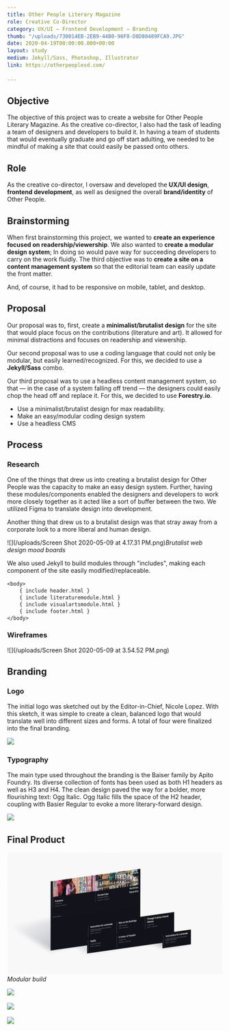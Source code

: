 ```yaml
---
title: Other People Literary Magazine
role: Creative Co-Director
category: UX/UI — Frontend Development — Branding
thumb: "/uploads/730014EB-2EB9-44B0-96F8-D8D80489FCA9.JPG"
date: 2020-04-19T00:00:00.000+00:00
layout: study
medium: Jekyll/Sass, Photoshop, Illustrator
link: https://otherpeoplesd.com/

---
```

## Objective

The objective of this project was to create a website for Other People Literary Magazine. As the creative co-director, I also had the task of leading a team of designers and developers to build it. In having a team of students that would eventually graduate and go off start adulting, we needed to be mindful of making a site that could easily be passed onto others.

## Role

As the creative co-director, I oversaw and developed the **UX/UI design**, **frontend development**, as well as designed the overall **brand/identity** of Other People.

## Brainstorming

When first brainstorming this project, we wanted to **create an experience focused on readership/viewership**. We also wanted to **create a modular design system**; In doing so would pave way for succeeding developers to carry on the work fluidly. The third objective was to **create a site on a content management system** so that the editorial team can easily update the front matter.

And, of course, it had to be responsive on mobile, tablet, and desktop.

## Proposal

Our proposal was to, first, create a **minimalist/brutalist design** for the site that would place focus on the contributions (literature and art). It allowed for minimal distractions and focuses on readership and viewership.

Our second proposal was to use a coding language that could not only be modular, but easily learned/recognized. For this, we decided to use a **Jekyll/Sass** combo.

Our third proposal was to use a headless content management system, so that — in the case of a system falling off trend — the designers could easily chop the head off and replace it. For this, we decided to use **Forestry.io**.

* Use a minimalist/brutalist design for max readability.
* Make an easy/modular coding design system
* Use a headless CMS

## Process

### Research

One of the things that drew us into creating a brutalist design for Other People was the capacity to make an easy design system. Further, having these modules/components enabled the designers and developers to work more closely together as it acted like a sort of buffer between the two. We utilized Figma to translate design into development.

Another thing that drew us to a brutalist design was that stray away from a corporate look to a more liberal and human design.

![](/uploads/Screen Shot 2020-05-09 at 4.17.31 PM.png)_Brutalist web design mood boards_

We also used Jekyll to build modules through "includes", making each component of the site easily modified/replaceable.

    <body>
    	{ include header.html }
    	{ include literaturemodule.html }
    	{ include visualartsmodule.html }
    	{ include footer.html }
    </body>

### Wireframes

![](/uploads/Screen Shot 2020-05-09 at 3.54.52 PM.png)

## Branding

### Logo

The initial logo was sketched out by the Editor-in-Chief, Nicole Lopez. With this sketch, it was simple to create a clean, balanced logo that would translate well into different sizes and forms. A total of four were finalized into the final branding.

![](https://eunsoolee.co/uploads/56E20A87-FC33-4B52-9B77-0669479E46D3.JPG)

### Typography

The main type used throughout the branding is the Baiser family by Apito Foundry. Its diverse collection of fonts has been used as both H1 headers as well as H3 and H4. The clean design paved the way for a bolder, more flourishing text: Ogg Italic. Ogg Italic fills the space of the H2 header, coupling with Basier Regular to evoke a more literary-forward design.

![](https://eunsoolee.co/uploads/015BD80F-A81F-4928-AB9C-19369B0E2D6F.JPG)

## Final Product

![](/uploads/4D3B4888-3605-4C02-A66A-5ADEB1A42142.JPG)_Modular build_

![](https://eunsoolee.co/uploads/OtherPeopleDarkMode.png)

![](https://eunsoolee.co/uploads/C987B3A2-FBF4-4183-B067-B7CC1D956B87%202.jpg)

![](https://eunsoolee.co/uploads/A3D1F817-B3DB-4B34-831A-18020155E577%202.JPG)